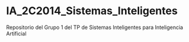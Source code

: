 IA_2C2014_Sistemas_Inteligentes
===============================

Repositorio del Grupo 1 del TP de Sistemas Inteligentes para Inteligencia Artificial
